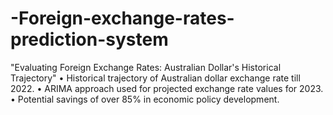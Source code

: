 # -Foreign-exchange-rates-prediction-system
"Evaluating Foreign Exchange Rates: Australian Dollar's Historical Trajectory" • Historical trajectory of Australian dollar exchange rate till 2022. • ARIMA approach used for projected exchange rate values for 2023. • Potential savings of over 85% in economic policy development.
